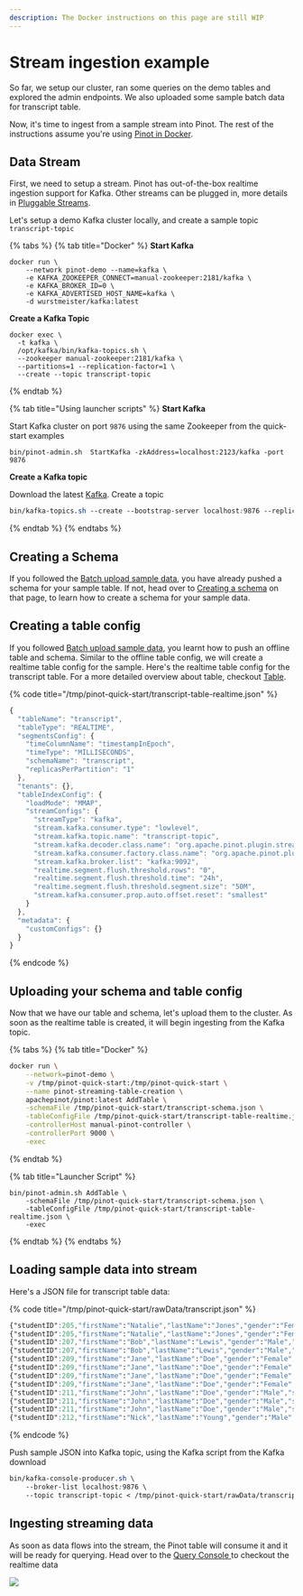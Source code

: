 ```yaml
---
description: The Docker instructions on this page are still WIP
---
```


# Stream ingestion example

So far, we setup our cluster, ran some queries on the demo tables and explored the admin endpoints. We also uploaded some sample batch data for transcript table.

Now, it's time to ingest from a sample stream into Pinot. The rest of the instructions assume you're using [Pinot in Docker](https://docs.pinot.apache.org/basics/getting-started/advanced-pinot-setup).

## Data Stream

First, we need to setup a stream. Pinot has out-of-the-box realtime ingestion support for Kafka. Other streams can be plugged in, more details in [Pluggable Streams](../../developers/plugin-architecture/write-custom-plugins/write-your-stream.md).

Let's setup a demo Kafka cluster locally, and create a sample topic `transcript-topic`

{% tabs %}
{% tab title="Docker" %}
**Start Kafka**

```
docker run \
    --network pinot-demo --name=kafka \
    -e KAFKA_ZOOKEEPER_CONNECT=manual-zookeeper:2181/kafka \
    -e KAFKA_BROKER_ID=0 \
    -e KAFKA_ADVERTISED_HOST_NAME=kafka \
    -d wurstmeister/kafka:latest
```

**Create a Kafka Topic**

```
docker exec \
  -t kafka \
  /opt/kafka/bin/kafka-topics.sh \
  --zookeeper manual-zookeeper:2181/kafka \
  --partitions=1 --replication-factor=1 \
  --create --topic transcript-topic
```
{% endtab %}

{% tab title="Using launcher scripts" %}
**Start Kafka**

Start Kafka cluster on port `9876` using the same Zookeeper from the quick-start examples

```
bin/pinot-admin.sh  StartKafka -zkAddress=localhost:2123/kafka -port 9876
```

**Create a Kafka topic**

Download the latest [Kafka](https://kafka.apache.org/quickstart#quickstart\_download). Create a topic

```css
bin/kafka-topics.sh --create --bootstrap-server localhost:9876 --replication-factor 1 --partitions 1 --topic transcript-topic
```
{% endtab %}
{% endtabs %}

## Creating a Schema

If you followed the [Batch upload sample data](pushing-your-data-to-pinot.md), you have already pushed a schema for your sample table. If not, head over to [Creating a schema](../data-import/pinot-stream-ingestion/#create-schema-configuration) on that page, to learn how to create a schema for your sample data.

## Creating a table config

If you followed [Batch upload sample data](pushing-your-data-to-pinot.md), you learnt how to push an offline table and schema. Similar to the offline table config, we will create a realtime table config for the sample. Here's the realtime table config for the transcript table. For a more detailed overview about table, checkout [Table](../components/table.md).

{% code title="/tmp/pinot-quick-start/transcript-table-realtime.json" %}
```javascript
{
  "tableName": "transcript",
  "tableType": "REALTIME",
  "segmentsConfig": {
    "timeColumnName": "timestampInEpoch",
    "timeType": "MILLISECONDS",
    "schemaName": "transcript",
    "replicasPerPartition": "1"
  },
  "tenants": {},
  "tableIndexConfig": {
    "loadMode": "MMAP",
    "streamConfigs": {
      "streamType": "kafka",
      "stream.kafka.consumer.type": "lowlevel",
      "stream.kafka.topic.name": "transcript-topic",
      "stream.kafka.decoder.class.name": "org.apache.pinot.plugin.stream.kafka.KafkaJSONMessageDecoder",
      "stream.kafka.consumer.factory.class.name": "org.apache.pinot.plugin.stream.kafka20.KafkaConsumerFactory",
      "stream.kafka.broker.list": "kafka:9092",
      "realtime.segment.flush.threshold.rows": "0",
      "realtime.segment.flush.threshold.time": "24h",
      "realtime.segment.flush.threshold.segment.size": "50M",
      "stream.kafka.consumer.prop.auto.offset.reset": "smallest"
    }
  },
  "metadata": {
    "customConfigs": {}
  }
}
```
{% endcode %}

## Uploading your schema and table config

Now that we have our table and schema, let's upload them to the cluster. As soon as the realtime table is created, it will begin ingesting from the Kafka topic.

{% tabs %}
{% tab title="Docker" %}
```bash
docker run \
    --network=pinot-demo \
    -v /tmp/pinot-quick-start:/tmp/pinot-quick-start \
    --name pinot-streaming-table-creation \
    apachepinot/pinot:latest AddTable \
    -schemaFile /tmp/pinot-quick-start/transcript-schema.json \
    -tableConfigFile /tmp/pinot-quick-start/transcript-table-realtime.json \
    -controllerHost manual-pinot-controller \
    -controllerPort 9000 \
    -exec
```
{% endtab %}

{% tab title="Launcher Script" %}
```
bin/pinot-admin.sh AddTable \
    -schemaFile /tmp/pinot-quick-start/transcript-schema.json \
    -tableConfigFile /tmp/pinot-quick-start/transcript-table-realtime.json \
    -exec
```
{% endtab %}
{% endtabs %}

## Loading sample data into stream

Here's a JSON file for transcript table data:

{% code title="/tmp/pinot-quick-start/rawData/transcript.json" %}
```css
{"studentID":205,"firstName":"Natalie","lastName":"Jones","gender":"Female","subject":"Maths","score":3.8,"timestampInEpoch":1571900400000}
{"studentID":205,"firstName":"Natalie","lastName":"Jones","gender":"Female","subject":"History","score":3.5,"timestampInEpoch":1571900400000}
{"studentID":207,"firstName":"Bob","lastName":"Lewis","gender":"Male","subject":"Maths","score":3.2,"timestampInEpoch":1571900400000}
{"studentID":207,"firstName":"Bob","lastName":"Lewis","gender":"Male","subject":"Chemistry","score":3.6,"timestampInEpoch":1572418800000}
{"studentID":209,"firstName":"Jane","lastName":"Doe","gender":"Female","subject":"Geography","score":3.8,"timestampInEpoch":1572505200000}
{"studentID":209,"firstName":"Jane","lastName":"Doe","gender":"Female","subject":"English","score":3.5,"timestampInEpoch":1572505200000}
{"studentID":209,"firstName":"Jane","lastName":"Doe","gender":"Female","subject":"Maths","score":3.2,"timestampInEpoch":1572678000000}
{"studentID":209,"firstName":"Jane","lastName":"Doe","gender":"Female","subject":"Physics","score":3.6,"timestampInEpoch":1572678000000}
{"studentID":211,"firstName":"John","lastName":"Doe","gender":"Male","subject":"Maths","score":3.8,"timestampInEpoch":1572678000000}
{"studentID":211,"firstName":"John","lastName":"Doe","gender":"Male","subject":"English","score":3.5,"timestampInEpoch":1572678000000}
{"studentID":211,"firstName":"John","lastName":"Doe","gender":"Male","subject":"History","score":3.2,"timestampInEpoch":1572854400000}
{"studentID":212,"firstName":"Nick","lastName":"Young","gender":"Male","subject":"History","score":3.6,"timestampInEpoch":1572854400000}
```
{% endcode %}

Push sample JSON into Kafka topic, using the Kafka script from the Kafka download

```css
bin/kafka-console-producer.sh \
    --broker-list localhost:9876 \
    --topic transcript-topic < /tmp/pinot-quick-start/rawData/transcript.json
```

## Ingesting streaming data

As soon as data flows into the stream, the Pinot table will consume it and it will be ready for querying. Head over to the [Query Console ](http://localhost:9000/query)to checkout the realtime data

![](../../.gitbook/assets/Pinot\_query\_transcript\_table.png)
